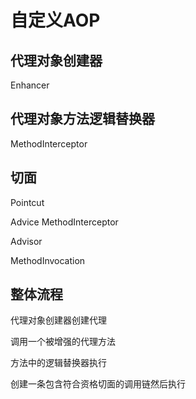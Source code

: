 # 自定义AOP



## 代理对象创建器

Enhancer



## 代理对象方法逻辑替换器

MethodInterceptor



## 切面

Pointcut

Advice MethodInterceptor

Advisor



MethodInvocation



## 整体流程

代理对象创建器创建代理

调用一个被增强的代理方法

方法中的逻辑替换器执行

创建一条包含符合资格切面的调用链然后执行